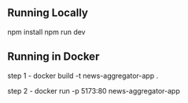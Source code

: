 ## Running Locally

npm install
npm run dev

## Running in Docker

step 1 - docker build -t news-aggregator-app .

step 2 - docker run -p 5173:80 news-aggregator-app
